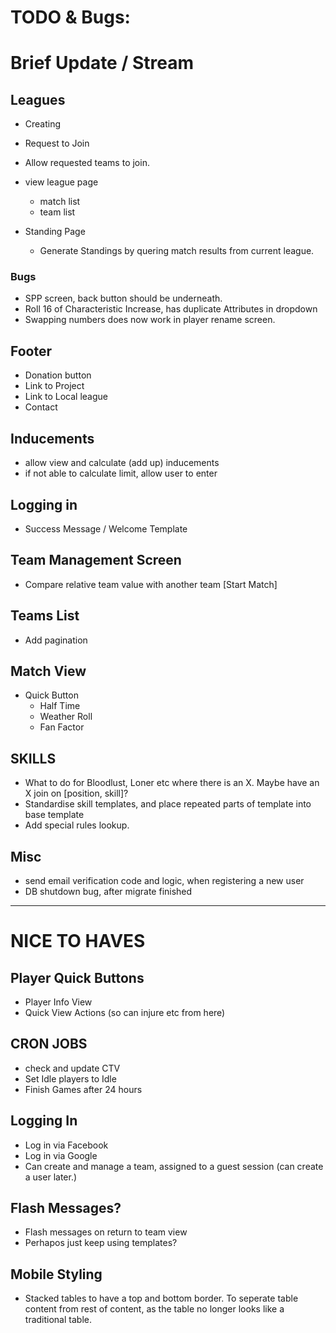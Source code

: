 
# TODO & Bugs: 

# Brief Update / Stream

## Leagues
- Creating
- Request to Join
- Allow requested teams to join.

- view league page
  - match list
  - team list

- Standing Page
  - Generate Standings by quering match results from current league.


### Bugs
- SPP screen, back button should be underneath.
- Roll 16 of Characteristic Increase, has duplicate Attributes in dropdown
- Swapping numbers does now work in player rename screen.

## Footer
- Donation button
- Link to Project
- Link to Local league
- Contact

## Inducements
- allow view and calculate (add up) inducements
- if not able to calculate limit, allow user to enter

## Logging in
- Success Message / Welcome Template

## Team Management Screen
- Compare relative team value with another team [Start Match]

## Teams List
- Add pagination

## Match View
- Quick Button
  - Half Time
  - Weather Roll
  - Fan Factor

## SKILLS
- What to do for Bloodlust, Loner etc where there is an X. Maybe have an X join on [position, skill]?
- Standardise skill templates, and place repeated parts of template into base template
- Add special rules lookup.

## Misc
- send email verification code and logic, when registering a new user
- DB shutdown bug, after migrate finished

---------------------------------------------------------------------------------------
# NICE TO HAVES

## Player Quick Buttons
- Player Info View
- Quick View Actions (so can injure etc from here)

## CRON JOBS
- check and update CTV
- Set Idle players to Idle
- Finish Games after 24 hours

## Logging In
- Log in via Facebook
- Log in via Google
- Can create and manage a team, assigned to a guest session (can create a user later.)

## Flash Messages?
- Flash messages on return to team view
- Perhapos just keep using templates?

## Mobile Styling
- Stacked tables to have a top and bottom border. To seperate table content from rest of content, as the table no longer looks like a traditional table.